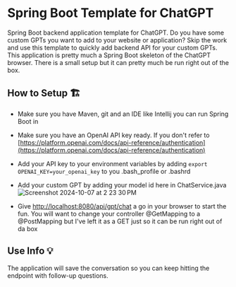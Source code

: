 # Spring Boot Template for ChatGPT

Spring Boot backend application template for ChatGPT. Do you have some custom GPTs you want to add to your website or application? Skip the work and use this template to quickly add backend API for your custom GPTs. 
This application is pretty much a Spring Boot skeleton of the ChatGPT browser.
There is a small setup but it can pretty much be run right out of the box.

## How to Setup 🏗️
- Make sure you have Maven, git and an IDE like Intellij you can run Spring Boot in
- Make sure you have an OpenAI API key ready. If you don't refer to [https://platform.openai.com/docs/api-reference/authentication](https://platform.openai.com/docs/api-reference/authentication)
- Add your API key to your environment variables by adding `export OPENAI_KEY=your_openai_key` to you .bash_profile or .bashrd
- Add your custom GPT by adding your model id here in  ChatService.java
   ![Screenshot 2024-10-07 at 2 23 30 PM](https://github.com/user-attachments/assets/e2e00479-c8fc-4f31-8630-05a27128b574)

- Give [http://localhost:8080/api/gpt/chat]() a go in your browser to start the fun. You will want to change your controller @GetMapping to a @PostMapping but I've left it as a GET just so it can be run right out of da box

## Use Info 💡
The application will save the conversation so you can keep hitting the endpoint with follow-up questions. 

